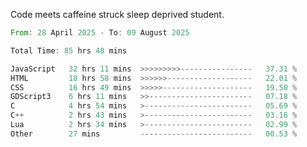 Code meets caffeine struck sleep deprived student.

<!--START_SECTION:waka-->

```rust
From: 28 April 2025 - To: 09 August 2025

Total Time: 85 hrs 48 mins

JavaScript   32 hrs 11 mins  >>>>>>>>>----------------   37.31 %
HTML         18 hrs 58 mins  >>>>>>-------------------   22.01 %
CSS          16 hrs 49 mins  >>>>>--------------------   19.50 %
GDScript3    6 hrs 11 mins   >>-----------------------   07.18 %
C            4 hrs 54 mins   >------------------------   05.69 %
C++          2 hrs 43 mins   >------------------------   03.16 %
Lua          2 hrs 34 mins   >------------------------   02.99 %
Other        27 mins         -------------------------   00.53 %
```

<!--END_SECTION:waka-->
